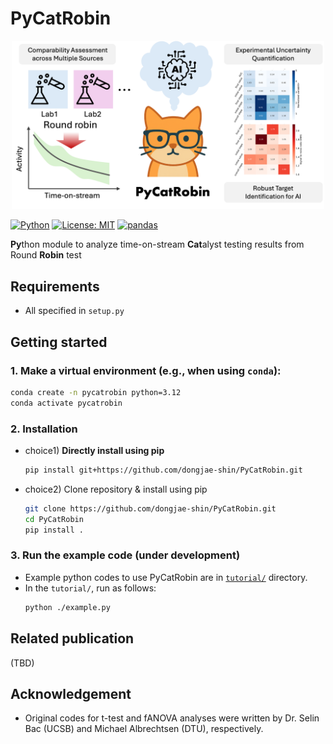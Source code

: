 # PyCatRobin

<div align="center">
<img src="./imgs/PyCatRobin_img_251012.png" alt="img" width="500">
</div>

[![Python](https://img.shields.io/badge/python-3.12+-blue.svg)](https://www.python.org/downloads/)
[![License: MIT](https://img.shields.io/badge/License-MIT-yellow.svg)](https://opensource.org/licenses/MIT)
[![pandas](https://img.shields.io/badge/pandas-compatible-green.svg)](https://pandas.pydata.org/)

**Py**thon module to analyze time-on-stream **Cat**alyst testing results from Round **Robin** test

## Requirements
* All specified in `setup.py`

## Getting started
### 1. Make a virtual environment (e.g., when using `conda`):
``` bash
conda create -n pycatrobin python=3.12
conda activate pycatrobin
```
### 2. Installation
* choice1) **Directly install using pip**
  ``` bash
  pip install git+https://github.com/dongjae-shin/PyCatRobin.git
  ```
* choice2) Clone repository & install using pip
  ``` bash
  git clone https://github.com/dongjae-shin/PyCatRobin.git
  cd PyCatRobin
  pip install .
  ```
  
### 3. Run the example code (under development)
* Example python codes to use PyCatRobin are in [`tutorial/`](https://github.com/dongjae-shin/PyCatRobin/tree/main/tutorial) directory.
* In the `tutorial/`, run as follows:
  ``` bash
  python ./example.py
  ```

## Related publication
(TBD)

## Acknowledgement
* Original codes for t-test and fANOVA analyses were written by Dr. Selin Bac (UCSB) and Michael Albrechtsen (DTU), respectively.